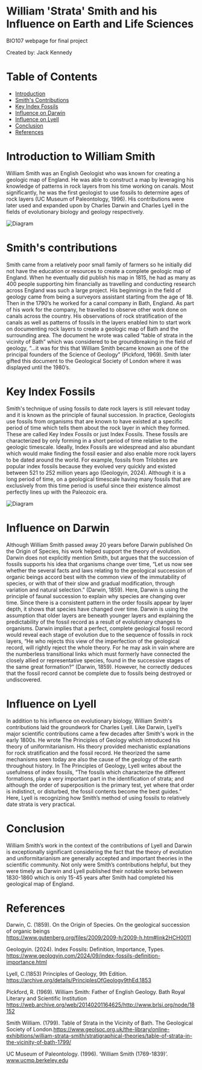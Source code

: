 # William 'Strata' Smith and his Influence on Earth and Life Sciences
BIO107 webpage for final project

Created by: Jack Kennedy

# Table of Contents

- [Introduction](#introduction-to-william-smith)
- [Smith's Contributions](#smith's-contributions)
- [Key Index Fossils](#key-index-fossils)
- [Influence on Darwin](#influence-on-darwin)
- [Influence on Lyell](#influence-on-lyell)
- [Conclusion](#conclusion)
- [References](#references)

# Introduction to William Smith

William Smith was an English Geologist who was known for creating a geologic map of England. He was able to construct a map by leveraging his knowledge of patterns in rock layers from his time working on canals. Most significantly, he was the first geologist to use fossils to determine ages of rock layers (UC Museum of Paleontology, 1996). His contributions were later used and expanded upon by Charles Darwin and Charles Lyell in the fields of evolutionary biology and geology respectively. 

<img src="assets/map_of_england.png" alt="Diagram" style="max-width: 100%; height: auto; display: block; margin: 0 auto;">


# Smith's contributions

Smith came from a relatively poor small family of farmers so he initially did not have the education or resources to create a complete geologic map of England. When he eventually did publish his map in 1815, he had as many as 400 people supporting him financially as travelling and conducting research across England was such a large project. His beginnings in the field of geology came from being a surveyors assistant starting from the age of 18. Then in the 1790’s he worked for a canal company in Bath, England. As part of his work for the company, he travelled to observe other work done on canals across the country. His observations of rock stratification of the canals as well as patterns of fossils in the layers enabled him to start work on documenting rock layers to create a geologic map of Bath and the surrounding area. The document he wrote was called “table of strata in the vicinity of Bath” which was considered to be groundbreaking in the field of geology,  “...it was for this that William Smith became known as one of the principal founders of the Science of Geology” (Pickford, 1969). Smith later gifted this document to the Geological Society of London where it was displayed until the 1980’s. 


# Key Index Fossils

Smith's technique of using fossils to date rock layers is still relevant today and it is known as the principle of faunal succession. In practice, Geologists use fossils from organisms that are known to have existed at a specific period of time which tells them about the rock layer in which they formed. These are called Key Index Fossils or just Index Fossils. These fossils are characterized by only forming in a short period of time relative to the geologic timescale. Ideally, Index Fossils are widespread and also abundant which would make finding the fossil easier and also enable more rock layers to be dated around the world. For example, fossils from Trilobites are popular index fossils because they evolved very quickly and existed between 521 to 252 million years ago (Geologyin, 2024). Although it is a long period of time, on a geological timescale having many fossils that are exclusively from this time period is useful since their existence almost perfectly lines up with the Paleozoic era. 

<img src="assets/key_index_fossils.png" alt="Diagram" style="max-width: 100%; height: auto; display: block; margin: 0 auto;">

# Influence on Darwin

Although William Smith passed away 20 years before Darwin published On the Origin of Species, his work helped support the theory of evolution. Darwin does not explicitly mention Smith, but argues that the succession of fossils supports his idea that organisms change over time, “Let us now see whether the several facts and laws relating to the geological succession of organic beings accord best with the common view of the immutability of species, or with that of their slow and gradual modification, through variation and natural selection.” (Darwin, 1859).  Here, Darwin is using the principle of faunal succession to explain why species are changing over time. Since there is a consistent pattern in the order fossils appear by layer depth, it shows that species have changed over time. Darwin is using the assumption that older layers are beneath younger layers and explaining the predictability of the fossil record as a result of evolutionary changes to organisms. Darwin implies that a perfect, complete geological fossil record would reveal each stage of evolution due to the sequence of fossils in rock layers, “He who rejects this view of the imperfection of the geological record, will rightly reject the whole theory. For he may ask in vain where are the numberless transitional links which must formerly have connected the closely allied or representative species, found in the successive stages of the same great formation?” (Darwin, 1859). However, he correctly deduces that the fossil record cannot be complete due to fossils being destroyed or undiscovered.

# Influence on Lyell

In addition to his influence on evolutionary biology, William Smith's contributions laid the groundwork for Charles Lyell. Like Darwin, Lyell’s major scientific contributions came a few decades after Smith's work in the early 1800s. He wrote The Principles of Geology which introduced his theory of uniformitarianism. His theory provided mechanistic explanations for rock stratification and the fossil record. He theorized the same mechanisms seen today are also the cause of the geology of the earth throughout history. In The Principles of Geology, Lyell writes about the usefulness of index fossils,  “The fossils which characterize the different formations, play a very important part in the identification of strata; and although the order of superposition is the primary test, yet where that order is indistinct, or disturbed, the fossil contents become the best guides.” Here, Lyell is recognizing how Smith’s method of using fossils to relatively date strata is very practical.

# Conclusion

William Smith’s work in the context of the contributions of Lyell and Darwin is exceptionally significant considering the fact that the theory of evolution and uniformitarianism are generally accepted and important theories in the scientific community. Not only were Smith’s contributions helpful, but they were timely as Darwin and Lyell published their notable works between 1830-1860 which is only 15-45 years after Smith had completed his geological map of England. 

# References

Darwin, C. (1859). On the Origin of Species. On the geological succession of organic beings        
https://www.gutenberg.org/files/2009/2009-h/2009-h.htm#link2HCH0011

Geologyin. (2024). Index Fossils: Definition, Importance, Types.
https://www.geologyin.com/2024/09/index-fossils-definition-importance.html

Lyell, C.(1853) Principles of Geology, 9th Edition. 
https://archive.org/details/PrinciplesOfGeology9thEd.1853

Pickford, R. (1969). William Smith: Father of English Geology. Bath Royal Literary and 
Scientific Institution https://web.archive.org/web/20140201164625/http://www.brlsi.org/node/18152

Smith William. (1799). Table of Strata in the Vicinity of Bath. The Geological Society of 
London.https://www.geolsoc.org.uk/the-library/online-exhibitions/william-strata-smith/stratigraphical-theories/table-of-strata-in-the-vicinity-of-bath-1799/

UC Museum of Paleontology. (1996). ‘William Smith (1769-1839)’.
www.ucmp.berkeley.edu



